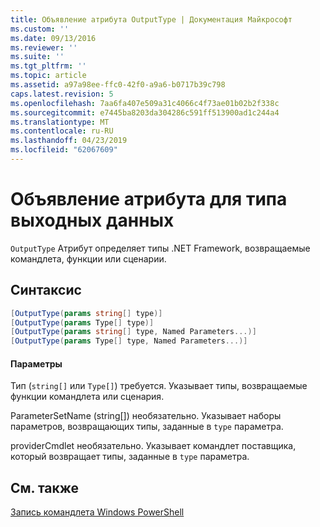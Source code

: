 ```yaml
---
title: Объявление атрибута OutputType | Документация Майкрософт
ms.custom: ''
ms.date: 09/13/2016
ms.reviewer: ''
ms.suite: ''
ms.tgt_pltfrm: ''
ms.topic: article
ms.assetid: a97a98ee-ffc0-42f0-a9a6-b0717b39c798
caps.latest.revision: 5
ms.openlocfilehash: 7aa6fa407e509a31c4066c4f73ae01b02b2f338c
ms.sourcegitcommit: e7445ba8203da304286c591ff513900ad1c244a4
ms.translationtype: MT
ms.contentlocale: ru-RU
ms.lasthandoff: 04/23/2019
ms.locfileid: "62067609"
---
```

# <a name="outputtype-attribute-declaration"></a>Объявление атрибута для типа выходных данных

`OutputType` Атрибут определяет типы .NET Framework, возвращаемые командлета, функции или сценарии.

## <a name="syntax"></a>Синтаксис

```csharp
[OutputType(params string[] type)]
[OutputType(params Type[] type)]
[OutputType(params string[] type, Named Parameters...)]
[OutputType(params Type[] type, Named Parameters...)]
```

#### <a name="parameters"></a>Параметры

Тип (`string[]` или `Type[]`) требуется. Указывает типы, возвращаемые функции командлета или сценария.

ParameterSetName (string[]) необязательно. Указывает наборы параметров, возвращающих типы, заданные в `type` параметра.

providerCmdlet необязательно. Указывает командлет поставщика, который возвращает типы, заданные в `type` параметра.

## <a name="see-also"></a>См. также

[Запись командлета Windows PowerShell](./writing-a-windows-powershell-cmdlet.md)
